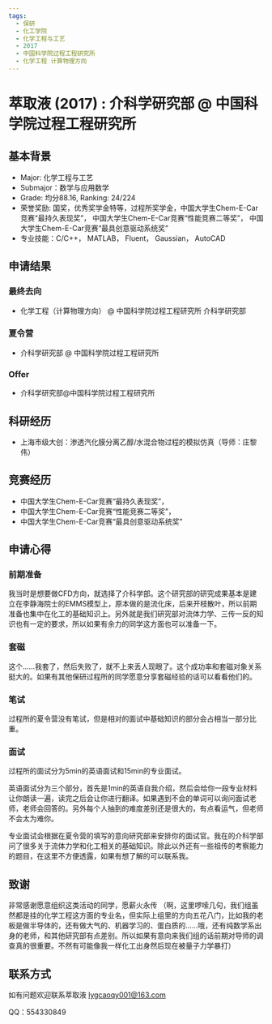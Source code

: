 ```yaml
---
tags:
  - 保研
  - 化工学院
  - 化学工程与工艺
  - 2017
  - 中国科学院过程工程研究所
  - 化学工程 计算物理方向
---
```


# 萃取液 (2017) : 介科学研究部 @ 中国科学院过程工程研究所

## 基本背景

- Major: 化学工程与工艺
- Submajor：数学与应用数学
- Grade: 均分88.16, Ranking: 24/224
- 荣誉奖励: 国奖，优秀奖学金特等，过程所奖学金，中国大学生Chem-E-Car竞赛“最持久表现奖”， 中国大学生Chem-E-Car竞赛“性能竞赛二等奖”， 中国大学生Chem-E-Car竞赛“最具创意驱动系统奖”
- 专业技能：C/C++， MATLAB， Fluent， Gaussian， AutoCAD

## 申请结果

### 最终去向

- 化学工程（计算物理方向） @ 中国科学院过程工程研究所 介科学研究部

### 夏令营

- 介科学研究部 @ 中国科学院过程工程研究所

### Offer

- 介科学研究部@中国科学院过程工程研究所

## 科研经历

- 上海市级大创：渗透汽化膜分离乙醇/水混合物过程的模拟仿真（导师：庄黎伟）


## 竞赛经历

- 中国大学生Chem-E-Car竞赛“最持久表现奖”，
- 中国大学生Chem-E-Car竞赛“性能竞赛二等奖”，
- 中国大学生Chem-E-Car竞赛“最具创意驱动系统奖”

## 申请心得

### **前期准备**

我当时是想要做CFD方向，就选择了介科学部。这个研究部的研究成果基本是建立在李静海院士的EMMS模型上，原本做的是流化床，后来开枝散叶，所以前期准备也集中在化工的基础知识上。另外就是我们研究部对流体力学、三传一反的知识也有一定的要求，所以如果有余力的同学这方面也可以准备一下。

### **套磁**

这个……我套了，然后失败了，就不上来丢人现眼了。这个成功率和套磁对象关系挺大的。如果有其他保研过程所的同学愿意分享套磁经验的话可以看看他们的。

### **笔试**

过程所的夏令营没有笔试，但是相对的面试中基础知识的部分会占相当一部分比重。

### **面试**

过程所的面试分为5min的英语面试和15min的专业面试。

英语面试分为三个部分，首先是1min的英语自我介绍，然后会给你一段专业材料让你朗读一遍，读完之后会让你进行翻译。如果遇到不会的单词可以询问面试老师，老师会回答的。另外每个人抽到的难度差别还是很大的，有点看运气，但老师不会太为难你。

专业面试会根据在夏令营的填写的意向研究部来安排你的面试官。我在的介科学部问了很多关于流体力学和化工相关的基础知识。除此以外还有一些祖传的考察能力的题目，在这里不方便透露，如果有想了解的可以联系我。

## 致谢

非常感谢愿意组织这类活动的同学，愿薪火永传
（啊，这里啰嗦几句，我们组虽然都是挂的化学工程这方面的专业名，但实际上组里的方向五花八门，比如我的老板是做半导体的，还有做大气的、机器学习的、蛋白质的……哦，还有纯数学系出身的老师，和其他研究部有点差别。所以如果有意向来我们组的话前期对导师的调查真的很重要。不然有可能像我一样化工出身然后现在被量子力学暴打）

## 联系方式 

如有问题欢迎联系萃取液 lygcaoqy001@163.com

QQ：554330849
<!-- optional -->
